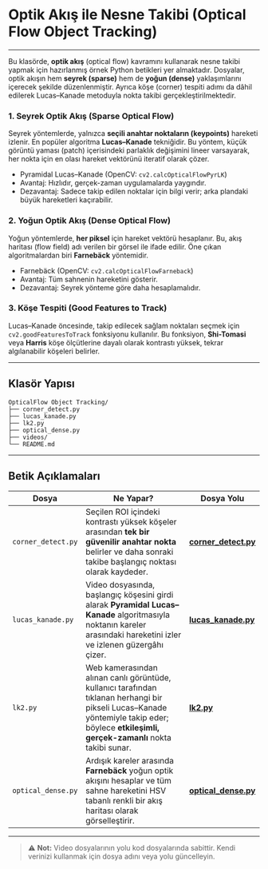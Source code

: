 # Optik Akış ile Nesne Takibi (Optical Flow Object Tracking)
---
Bu klasörde, **optik akış** (optical flow) kavramını kullanarak nesne takibi yapmak için hazırlanmış örnek Python betikleri yer almaktadır. Dosyalar, optik akışın hem **seyrek (sparse)** hem de **yoğun (dense)** yaklaşımlarını içerecek şekilde düzenlenmiştir. Ayrıca köşe (corner) tespiti adımı da dâhil edilerek Lucas–Kanade metoduyla nokta takibi gerçekleştirilmektedir.


### 1. Seyrek Optik Akış (Sparse Optical Flow)

Seyrek yöntemlerde, yalnızca **seçili anahtar noktaların (keypoints)** hareketi izlenir. En popüler algoritma **Lucas–Kanade** tekniğidir. Bu yöntem, küçük görüntü yaması (patch) içerisindeki parlaklık değişimini lineer varsayarak, her nokta için en olası hareket vektörünü iteratif olarak çözer.

- Pyramidal Lucas–Kanade (OpenCV: `cv2.calcOpticalFlowPyrLK`)
- Avantaj: Hızlıdır, gerçek-zaman uygulamalarda yaygındır.
- Dezavantaj: Sadece takip edilen noktalar için bilgi verir; arka plandaki büyük hareketleri kaçırabilir.

### 2. Yoğun Optik Akış (Dense Optical Flow)

Yoğun yöntemlerde, **her piksel** için hareket vektörü hesaplanır. Bu, akış haritası (flow field) adı verilen bir görsel ile ifade edilir. Öne çıkan algoritmalardan biri **Farnebäck** yöntemidir.

- Farnebäck (OpenCV: `cv2.calcOpticalFlowFarneback`)
- Avantaj: Tüm sahnenin hareketini gösterir.
- Dezavantaj: Seyrek yönteme göre daha hesaplamalıdır.

### 3. Köşe Tespiti (Good Features to Track)

Lucas–Kanade öncesinde, takip edilecek sağlam noktaları seçmek için `cv2.goodFeaturesToTrack` fonksiyonu kullanılır. Bu fonksiyon, **Shi-Tomasi** veya **Harris** köşe ölçütlerine dayalı olarak kontrastı yüksek, tekrar algılanabilir köşeleri belirler.

---

## Klasör Yapısı

```text
OpticalFlow Object Tracking/
├── corner_detect.py      
├── lucas_kanade.py       
├── lk2.py                
├── optical_dense.py      
├── videos/               
└── README.md             
```

---

## Betik Açıklamaları

| Dosya | Ne Yapar? | Dosya Yolu |
|-------|-----------|---------|
| `corner_detect.py` | Seçilen ROI içindeki kontrastı yüksek köşeler arasından **tek bir güvenilir anahtar nokta** belirler ve daha sonraki takibe başlangıç noktası olarak kaydeder. |[**corner_detect.py**](./corner_detect.py)|
| `lucas_kanade.py` | Video dosyasında, başlangıç köşesini girdi alarak **Pyramidal Lucas–Kanade** algoritmasıyla noktanın kareler arasındaki hareketini izler ve izlenen güzergâhı çizer. | [**lucas_kanade.py**](./lucas_kanade.py)|
| `lk2.py` | Web kamerasından alınan canlı görüntüde, kullanıcı tarafından tıklanan herhangi bir pikseli Lucas–Kanade yöntemiyle takip eder; böylece **etkileşimli, gerçek-zamanlı** nokta takibi sunar. |[**lk2.py**](./lk2.py)|
| `optical_dense.py` | Ardışık kareler arasında **Farnebäck** yoğun optik akışını hesaplar ve tüm sahne hareketini HSV tabanlı renkli bir akış haritası olarak görselleştirir. | [**optical_dense.py**](./optical_dense.py) |

---


> ⚠️ **Not:** Video dosyalarının yolu kod dosyalarında sabittir. Kendi verinizi kullanmak için dosya adını veya yolu güncelleyin.



